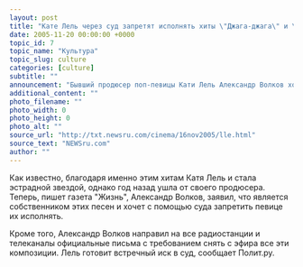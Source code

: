 ```yaml
---
layout: post
title: "Кате Лель через суд запретят исполнять хиты \"Джага-джага\" и \"Муси-пуси\""
date: 2005-11-20 00:00:00 +0000
topic_id: 7
topic_name: "Культура"
topic_slug: culture
categories: [culture]
subtitle: ""
announcement: "Бывший продюсер поп-певицы Кати Лель Александр Волков хочет запретить ей исполнять старые песни, в том числе бессмертные хиты \"Джага-джага\" и \"Муси-пуси\". По данным газеты \"Жизнь\", эти \"шедевры\" песенного творчества стоили продюсеру по 30 тысяч долларов каждый."
additional_content: ""
photo_filename: ""
photo_width: 0
photo_height: 0
photo_alt: ""
source_url: "http://txt.newsru.com/cinema/16nov2005/lle.html"
source_text: "NEWSru.com"
author: ""
---
```

Как известно, благодаря именно этим хитам Катя Лель и стала эстрадной звездой, однако год назад ушла от своего продюсера. Теперь, пишет газета "Жизнь", Александр Волков, заявил, что является собственником этих песен и хочет с помощью суда запретить певице их исполнять.

Кроме того, Александр Волков направил на все радиостанции и телеканалы официальные письма с требованием снять с эфира все эти композиции. Лель готовит встречный иск в суд, сообщает Полит.ру.
